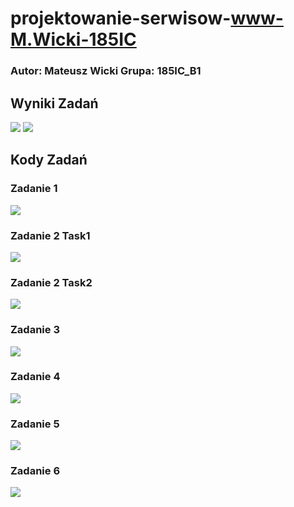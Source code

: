 # projektowanie-serwisow-www-M.Wicki-185IC

### Autor: Mateusz Wicki Grupa: 185IC_B1

## Wyniki Zadań
![](https://github.com/Wicki07/projektowanie-serwisow-www-M.Wicki-185IC/blob/master/lab5/ZrzutyEkranu/1.PNG)
![](https://github.com/Wicki07/projektowanie-serwisow-www-M.Wicki-185IC/blob/master/lab5/ZrzutyEkranu/2.PNG)

## Kody Zadań

### Zadanie 1

![](https://github.com/Wicki07/projektowanie-serwisow-www-M.Wicki-185IC/blob/master/lab5/ZrzutyEkranu/3.PNG)

### Zadanie 2 Task1

![](https://github.com/Wicki07/projektowanie-serwisow-www-M.Wicki-185IC/blob/master/lab5/ZrzutyEkranu/4.PNG)

### Zadanie 2 Task2

![](https://github.com/Wicki07/projektowanie-serwisow-www-M.Wicki-185IC/blob/master/lab5/ZrzutyEkranu/5.PNG)

### Zadanie 3

![](https://github.com/Wicki07/projektowanie-serwisow-www-M.Wicki-185IC/blob/master/lab5/ZrzutyEkranu/6.PNG)

### Zadanie 4

![](https://github.com/Wicki07/projektowanie-serwisow-www-M.Wicki-185IC/blob/master/lab5/ZrzutyEkranu/7.PNG)

### Zadanie 5

![](https://github.com/Wicki07/projektowanie-serwisow-www-M.Wicki-185IC/blob/master/lab5/ZrzutyEkranu/8.PNG)

### Zadanie 6

![](https://github.com/Wicki07/projektowanie-serwisow-www-M.Wicki-185IC/blob/master/lab5/ZrzutyEkranu/9.PNG)
